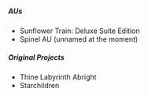 ##### AUs
- Sunflower Train: Deluxe Suite Edition
- Spinel AU (unnamed at the moment)
##### Original Projects
- Thine Labyrinth Abright
- Starchildren